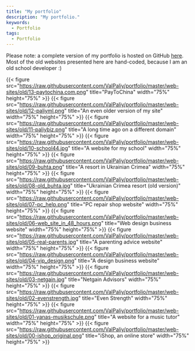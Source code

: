 ```yaml
---
title: "My portfolio"
description: "My portfolio."
keywords:
  - Portfolio
tags:
  - Portfolio
---
```


Please note: a complete version of my portfolio is hosted on GitHub [here](https://github.com/ValPaliy/portfolio). Most of the old websites presented here are hand-coded, because
I am an old school developer :)

{{< figure src="https://raw.githubusercontent.com/ValPaliy/portfolio/master/web-sites/old/13-paytochina.com.png" title="PayToChina" width="75%" height="75%" >}}
{{< figure src="https://raw.githubusercontent.com/ValPaliy/portfolio/master/web-sites/old/12-paliyml.png" title="An even older version of my site" width="75%" height="75%" >}}
{{< figure src="https://raw.githubusercontent.com/ValPaliy/portfolio/master/web-sites/old/11-paliybiz.png" title="A long time ago on a different domain" width="75%" height="75%" >}}
{{< figure src="https://raw.githubusercontent.com/ValPaliy/portfolio/master/web-sites/old/10-school44.jpg" title="A website for my school" width="75%" height="75%" >}}
{{< figure src="https://raw.githubusercontent.com/ValPaliy/portfolio/master/web-sites/old/09-buhta.png" title="A resort in Ukrainian Crimea" width="75%" height="75%" >}}
{{< figure src="https://raw.githubusercontent.com/ValPaliy/portfolio/master/web-sites/old/08-old_buhta.jpg" title="Ukrainian Crimea resort (old version)" width="75%" height="75%" >}}
{{< figure src="https://raw.githubusercontent.com/ValPaliy/portfolio/master/web-sites/old/07-pc_help.png" title="PC repair shop website" width="75%" height="75%" >}}
{{< figure src="https://raw.githubusercontent.com/ValPaliy/portfolio/master/web-sites/old/06-web_site_in_48_hours.png" title="Web design business website" width="75%" height="75%" >}}
{{< figure src="https://raw.githubusercontent.com/ValPaliy/portfolio/master/web-sites/old/05-real-parents.jpg" title="A parenting advice website" width="75%" height="75%" >}}
{{< figure src="https://raw.githubusercontent.com/ValPaliy/portfolio/master/web-sites/old/04-vip_design.png" title="A design business website" width="75%" height="75%" >}}
{{< figure src="https://raw.githubusercontent.com/ValPaliy/portfolio/master/web-sites/old/03-netgain.jpg" title="Netgain Advisors" width="75%" height="75%" >}}
{{< figure src="https://raw.githubusercontent.com/ValPaliy/portfolio/master/web-sites/old/02-evenstrength.jpg" title="Even Strength" width="75%" height="75%" >}}
{{< figure src="https://raw.githubusercontent.com/ValPaliy/portfolio/master/web-sites/old/01-yanas-musikschule.png" title="A website for a music tutor" width="75%" height="75%" >}}
{{< figure src="https://raw.githubusercontent.com/ValPaliy/portfolio/master/web-sites/old/00-ishop_original.png" title="iShop, an online store" width="75%" height="75%" >}}
